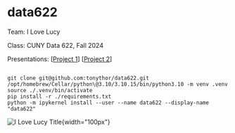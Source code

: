 # data622
Team: I Love Lucy

Class: CUNY Data 622, Fall 2024


Presentations: [[Project 1](https://rpubs.com/tonythor/data622-project1)] [[Project 2](https://rpubs.com/tonythor/data622-project2)]

```shell

git clone git@github.com:tonythor/data622.git
/opt/homebrew/Cellar/python\@3.10/3.10.15/bin/python3.10 -m venv .venv
source ./.venv/bin/activate
pip install -r ./requirements.txt
python -m ipykernel install --user --name data622 --display-name "data622"

```


![I Love Lucy Title](https://upload.wikimedia.org/wikipedia/commons/9/99/I_Love_Lucy_Cast.JPG){width="100px"}

